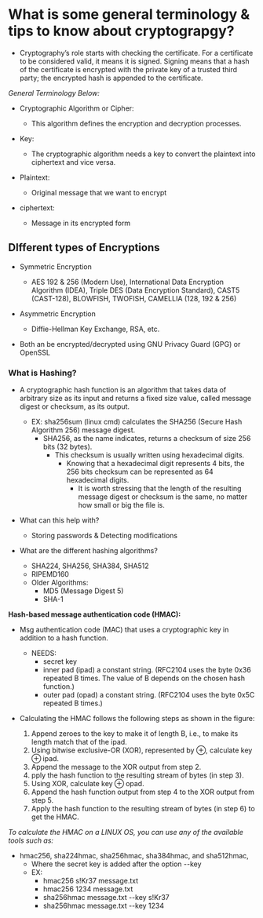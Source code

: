 # What is some general terminology & tips to know about cryptograpgy?

* Cryptography’s role starts with checking the certificate. For a certificate to be considered valid, it means it is signed. Signing means that a hash of the certificate is encrypted with the private key of a trusted third party; the encrypted hash is appended to the certificate.

*General Terminology Below:*

* Cryptographic Algorithm or Cipher:
  * This algorithm defines the encryption and decryption processes.

* Key:
  * The cryptographic algorithm needs a key to convert the plaintext into ciphertext and vice versa.

* Plaintext:
  * Original message that we want to encrypt

* ciphertext:
  * Message in its encrypted form

## DIfferent types of Encryptions

* Symmetric Encryption
  * AES 192 & 256 (Modern Use), International Data Encryption Algorithm (IDEA), Triple DES (Data Encryption Standard), CAST5 (CAST-128), BLOWFISH, TWOFISH, CAMELLIA (128, 192 & 256)

* Asymmetric Encryption
  * Diffie-Hellman Key Exchange, RSA, etc.

* Both an be encrypted/decrypted using GNU Privacy Guard (GPG) or OpenSSL

### What is Hashing?

* A cryptographic hash function is an algorithm that takes data of arbitrary size as its input and returns a fixed size value, called message digest or checksum, as its output.
  * EX: sha256sum (linux cmd) calculates the SHA256 (Secure Hash Algorithm 256) message digest.
    * SHA256, as the name indicates, returns a checksum of size 256 bits (32 bytes).
      * This checksum is usually written using hexadecimal digits.
        * Knowing that a hexadecimal digit represents 4 bits, the 256 bits checksum can be represented as 64 hexadecimal digits.
          * It is worth stressing that the length of the resulting message digest or checksum is the same, no matter how small or big the file is.

* What can this help with?
  * Storing passwords & Detecting modifications

* What are the different hashing algorithms?
  * SHA224, SHA256, SHA384, SHA512
  * RIPEMD160
  * Older Algorithms:
    * MD5 (Message Digest 5)
    * SHA-1

**Hash-based message authentication code (HMAC):**

* Msg authentication code (MAC) that uses a cryptographic key in addition to a hash function.
  * NEEDS:
    * secret key
    * inner pad (ipad) a constant string. (RFC2104 uses the byte 0x36 repeated B times. The value of B depends on the chosen hash function.)
    * outer pad (opad) a constant string. (RFC2104 uses the byte 0x5C repeated B times.)

* Calculating the HMAC follows the following steps as shown in the figure:
  1. Append zeroes to the key to make it of length B, i.e., to make its length match that of the ipad.
  2. Using bitwise exclusive-OR (XOR), represented by ⊕, calculate key ⊕ ipad.
  3. Append the message to the XOR output from step 2.
  4. pply the hash function to the resulting stream of bytes (in step 3).
  5. Using XOR, calculate key ⊕ opad.
  6. Append the hash function output from step 4 to the XOR output from step 5.
  7. Apply the hash function to the resulting stream of bytes (in step 6) to get the HMAC.

*To calculate the HMAC on a LINUX OS, you can use any of the available tools such as:*

* hmac256, sha224hmac, sha256hmac, sha384hmac, and sha512hmac,
  * Where the secret key is added after the option --key
  * EX:
    * hmac256 s!Kr37 message.txt
    * hmac256 1234 message.txt
    * sha256hmac message.txt --key s!Kr37
    * sha256hmac message.txt --key 1234
